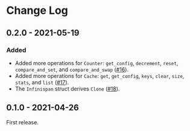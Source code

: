 # Change Log

## 0.2.0 - 2021-05-19

### Added

- Added more operations for `Counter`: `get_config`, `decrement`, `reset`,
`compare_and_set`, and `compare_and_swap`
([#16](https://github.com/3scale-labs/infinispan-rs/pull/16)).
- Added more operations for `Cache`: `get`, `get_config`, `keys`, `clear`,
`size`, `stats`, and `list`
([#17](https://github.com/3scale-labs/infinispan-rs/pull/17)).
- The `Infinispan` struct derives `Clone`
([#18](https://github.com/3scale-labs/infinispan-rs/pull/18)).

## 0.1.0 - 2021-04-26

First release.

